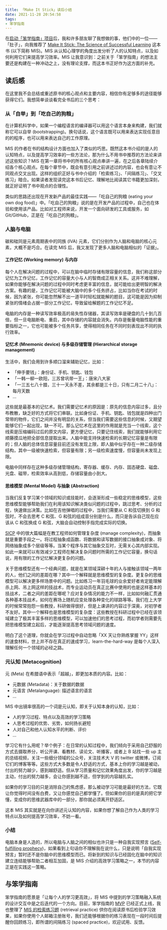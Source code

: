 ```yaml
---
title: 「Make It Stick」读后小结
date: 2021-11-28 20:54:58
tags:
- 笨学指南
---
```


在[启动「笨学指南」项目](/blog/2021/10/06/Announcing-the-start-of-project-LTTHW/)后，我和许多朋友聊了我想做的事，他们中的一位——「肚子」，向我推荐了 [Make It Stick: The Science of Successful Learning](https://www.goodreads.com/book/show/18770267-make-it-stick) 这本书 (以下简称 MIS)。MIS 从认知心理学的角度出发分析了人的认知特点，以及如何利用它们来提高学习效率。MIS 让我意识到：之前关于「笨学指南」的想法主要还是构建在一种冲动之上，没有理论支撑，而这本书正好作为这方面的补充。

## 读后感

在这里我不会总结或重述原书的核心观点和主要内容，相信你有足够多的途径能够获得它们。我想简单谈谈看完全书后的三个思考：

### 从「自举」到「吃自己的狗粮」

在计算机科学中，如果一个编程语言的编译器可以用这个语言本身来构建，我们就称它可以自举 (bootstrapping)。换句话说，这个语言既可以用来表达实现任意目的的程序，也可以用来表达自己的工作原理。

MIS 的作者在书的结构设计方面也加入了类似的巧思。既然这本书介绍的是人的认知特点，以及提高学习效率的一些方法论，那为什么不用书中推荐的方法论来讲述这些知识？MIS 在第一章将书中的所有核心观点串讲一遍，在之后各章陆续介绍各个核心观点。在每个章节中，既会有意引用之前讲述过的内容，也会有意让不同观点交叉出现。这样的组织正好与书中介绍的「检索练习」、「间隔练习」、「交叉练习」暗合。如果读者发现读完这本书后记忆、理解地比阅读其它书籍更加深刻，就正好证明了书中观点的合理性。

类似的思路还出现在开发新产品的最佳实践——「吃自己的狗粮 (eating your own dog food)」中。「吃自己的狗粮」说的是在开发产品的过程中，自己也在体验和使用该产品。比如对工程师来说，开发一个面向研发的工具或服务，如 Git/GitHub，正是在「吃自己的狗粮」。

### 人脑与电脑

碳和硅同是元素周期表中的同族 (IVA) 元素，它们分别作为人脑和电脑的核心元素，大概不是巧合。在读完 MIS 后，我又发现了更多人脑和电脑相似的「证据」。

#### 工作记忆 (Working memory) 与内存

每个人在解决问题的过程中，可以在脑中临时存储有限容量的信息，我们称这部分记忆为工作记忆，工作记忆的容量大小与人的智商成正相关关系。这并不难理解，如果你能够在解决问题的过程中同时考虑更丰富的信息，就可能给出更明智的解决方案。有趣的是，工作记忆可能被大脑中的多个任务挤占，比如当你在考试的时候，因为紧张，你可能忽然解不出一道平时轻松就能解的题目，这可能是因为抑制紧张的情绪会占据一部分工作记忆，导致留给解题的工作记忆不足。

电脑的内存是一种读写效率极高的易失性存储器，其读写效率是硬盘的几十到几百倍，但一旦电脑断电、重启，其中存储的内容就会消失。内存是衡量电脑性能的重要指标之一，它也可能被多个任务共享，使得相同任务在不同时刻表现出不同的执行效率。

#### 记忆术 (Mnemonic device) 与多级存储管理 (Hierarchical storage management)

生活中，我们会用到许多顺口溜来辅助记忆，比如：

* 「伸手要钱」：身份证、手机、钥匙、钱包
* 「一韩一柳一欧阳，三苏曾巩带一王」：唐宋八大家
* 「一三五七八十腊，三十一天永不差，其余都是三十日，只有二月二十八」：每月天数
* ...

这些就是最基本的记忆术。我们需要记忆术的原因是：原先的信息内容过多，且分布教散，缺乏好的方式将它们串联。比如身份证、手机、钥匙、钱包就是四种出门常带的物件，它们之间并没有明显的关系，但当我们需要这些信息的时候，又期望能够它们一起出现，缺一不可。那么记忆术在这里的作用就是充当一个线索，这个线索是压缩编码过后的原文内容，更方便记忆，只要记住线索，我们就能够利用它顺藤摸瓜地把全部信息提取出来。人脑中能支持快速检索的长期记忆容量是有限的；但人脑的总体信息容量目前还没有发现上限，即人脑中似乎存在一种二级存储结构，其中一级被快速检索，但容量有限；另一级检索速度慢，但容量尚未发现上限。

电脑中同样存在这种多级存储管理结构，寄存器、缓存、内存、固态硬盘、磁盘、光盘、磁带，检索效率从高到低，存储容量由小到大。

#### 思维模型 (Mental Model) 与抽象 (Abstraction)

当我们反复学习某个领域的知识或技能时，会逐渐形成一些稳定的思维模型，这些思维模型能够帮助我们在利用该知识解决类似问题的过程中，跳过思考、分析的过程，快速做出决策。比如在吉他弹唱的过程中，当我们需要从 C 和弦切换到 G 和弦时，不会去思考 C 和弦、G 和弦的组成音分别是什么，而只是告诉自己现在应该从 C 和弦换成 G 和弦，大脑会自动控制手指完成实际的切换。

[SICP](https://mitpress.mit.edu/sites/default/files/sicp/index.html) 中的很大篇幅是在教工程师如何管理复杂度 (manage complexity)，而抽象就是重要手段之一。将过程抽象成函数、将数据和读写数据的接口抽象成对象、将网络抽象成多个层级等等。当某个程序与其它抽象交互时，无需关心其内部实现。如此一来就可以有效减少工程师在解决复杂问题时所需的工作记忆容量，换句话说，用有限的工作记忆解决更复杂的问题。

关于思维模型还有一个经典问题，就是在某领域深耕十年的人与接触该领域一两年的人，他们之间的差距在哪？其中一个解释就是思维模型的复杂度。更复杂的思维模型可以解决更多样场景中的问题。比如练习一年羽毛球的业余爱好者肯定能理解杀上网、吊上网这样的技战术，而专业运动员在真正比赛中使用的也是这样基本的技战术，二者之间的差距在哪呢？应对复杂情况的能力不一样，比如如何融汇贯通各种基本技战术，如何在赛场上随机应变处理各种变化的球路等等。我们在上大学的时候常常抱怨一些教授，科研做得很好，但是上课讲的内容过于深奥，对初学者不友好。其中一个解释也是思维模型的复杂度：这些教授在科研过程中已经在该领域建立了极其丰富多样的思维模型，可以加速他们的思考过程，而初学者则需要先把思维模型建立起后，才能逐渐提高思考领域问题的速度。

明白了这个道理，你就会在学习过程中自动忽略「XX 天让你熟练掌握 YY」这样的速食材料，世上并不存在真正的速成学习，learn-the-hard-way 是每个人深入理解任何一个领域的必经之路。

### 元认知 (Metacognition)

元 (Meta) 在希腊语中表示「超越」，即更加本质的内容。比如：

* 元数据 (Metadata)：关于数据的数据
* 元语言 (Metalanguage): 描述语言的语言
* ...

MIS 中出镜率很高的一个词是元认知，即关于认知本身的认知，比如：

* 人的学习过程、特点以及高效的学习策略
* 人思考过程的优势、劣势，如何扬长避短
* 人对自己和他人认知水平的判断、评价
* ...

学习它有什么用呢？举个例子：在日常的认知过程中，我们倾向于采用自己舒服的方式去摄取养分，听公开课、看教材、读论文、听播客，或者上 B 站找一些 up 主的总结视频，关注一些细分领域的公众号，关注技术大 V 的 twitter 或微博，订阅它们的博客等等。这些方式大多数是令人舒适的方式，基本上你的学习越是被动，付出的努力越少，感到越舒适。但从学习质量和记忆效果角度出发，你的学习越是主动，付出的努力越多，会让你感到越不适，但学到的内容越扎实。

如果你的学习目的只是消除自己的焦虑感，那么被动学习可能是最好的方法，它既让你觉得时间没有白费，又让你感觉自己都学懂了。但如果你的目的是真的把它学懂，变成你的思维武器库中的一部分，那你就必须离开舒适区。

这本 MIS 其实就是在向你讲述元认知的内容，如果你想了解自己作为人类的学习特点以及如何提高学习效率，不妨一看。

### 小结

电脑本身是人造的，所以电脑与人脑之间的相似也许只是一种自我实现预言 ([Self-fulfilling prophecy](https://en.wikipedia.org/wiki/Self-fulfilling_prophecy))，如果看到上句话你不理解我在说什么，只是说明「自我实现预言」暂时还不是你脑中的思维模型而已。将新到的知识与已经固化在脑中的知识建立连结能够帮助二者相互加固，是 MIS 介绍的高效学习策略之一，本节的内容正是在实践这一策略。

## 与笨学指南

笨学指南的愿景是「让每个人的学习更高效」，将 MIS 中提到的学习策略融入系统的设计交互中是之后迭代的一个方向。目前，笨学指南的 [MVP](https://learn-the-hard-way.cn/) 已经正式上线，我也整理了 [MIS 的检索练习题](https://learn-the-hard-way.cn/collections/make-it-stick) (retrieval practice) 供你在阅读原书后检验学习效果，如果你使用个人邮箱注册账号，我们还能够根据你的练习表现在一段时间后提醒你回顾练习，即所谓的间隔练习 (spaced practice)，欢迎试用、反馈。
